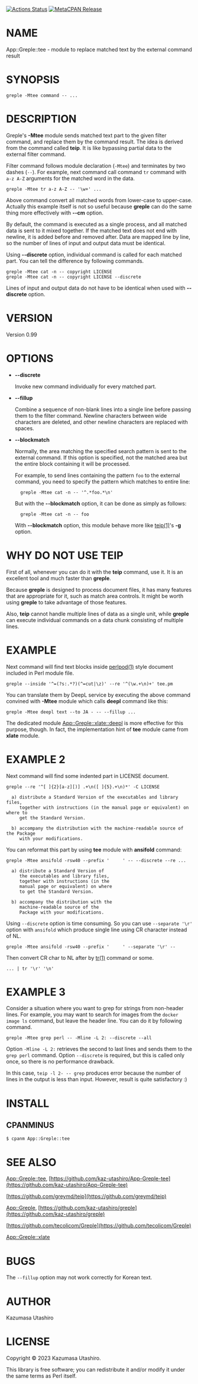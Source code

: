 [![Actions Status](https://github.com/kaz-utashiro/App-Greple-tee/workflows/test/badge.svg)](https://github.com/kaz-utashiro/App-Greple-tee/actions) [![MetaCPAN Release](https://badge.fury.io/pl/App-Greple-tee.svg)](https://metacpan.org/release/App-Greple-tee)
# NAME

App::Greple::tee - module to replace matched text by the external command result

# SYNOPSIS

    greple -Mtee command -- ...

# DESCRIPTION

Greple's **-Mtee** module sends matched text part to the given filter
command, and replace them by the command result.  The idea is derived
from the command called **teip**.  It is like bypassing partial data to
the external filter command.

Filter command follows module declaration (`-Mtee`) and terminates by
two dashes (`--`).  For example, next command call command `tr`
command with `a-z A-Z` arguments for the matched word in the data.

    greple -Mtee tr a-z A-Z -- '\w+' ...

Above command convert all matched words from lower-case to upper-case.
Actually this example itself is not so useful because **greple** can do
the same thing more effectively with **--cm** option.

By default, the command is executed as a single process, and all
matched data is sent to it mixed together.  If the matched text does
not end with newline, it is added before and removed after.  Data are
mapped line by line, so the number of lines of input and output data
must be identical.

Using **--discrete** option, individual command is called for each
matched part.  You can tell the difference by following commands.

    greple -Mtee cat -n -- copyright LICENSE
    greple -Mtee cat -n -- copyright LICENSE --discrete

Lines of input and output data do not have to be identical when used
with **--discrete** option.

# VERSION

Version 0.99

# OPTIONS

- **--discrete**

    Invoke new command individually for every matched part.

- **--fillup**

    Combine a sequence of non-blank lines into a single line before
    passing them to the filter command.  Newline characters between wide
    characters are deleted, and other newline characters are replaced with
    spaces.

- **--blockmatch**

    Normally, the area matching the specified search pattern is sent to the 
    external command. If this option is specified, not the matched area but 
    the entire block containing it will be processed.

    For example, to send lines containing the pattern `foo` to the
    external command, you need to specify the pattern which matches to
    entire line:

        greple -Mtee cat -n -- '^.*foo.*\n'

    But with the **--blockmatch** option, it can be done as simply as
    follows:

        greple -Mtee cat -n -- foo

    With **--blockmatch** option, this module behave more like [teip(1)](http://man.he.net/man1/teip)'s
    **-g** option.

# WHY DO NOT USE TEIP

First of all, whenever you can do it with the **teip** command, use
it. It is an excellent tool and much faster than **greple**.

Because **greple** is designed to process document files, it has many
features that are appropriate for it, such as match area controls. It
might be worth using **greple** to take advantage of those features.

Also, **teip** cannot handle multiple lines of data as a single unit,
while **greple** can execute individual commands on a data chunk
consisting of multiple lines.

# EXAMPLE

Next command will find text blocks inside [perlpod(1)](http://man.he.net/man1/perlpod) style document
included in Perl module file.

    greple --inside '^=(?s:.*?)(^=cut|\z)' --re '^(\w.+\n)+' tee.pm

You can translate them by DeepL service by executing the above command
convined with **-Mtee** module which calls **deepl** command like this:

    greple -Mtee deepl text --to JA - -- --fillup ...

The dedicated module [App::Greple::xlate::deepl](https://metacpan.org/pod/App%3A%3AGreple%3A%3Axlate%3A%3Adeepl) is more effective
for this purpose, though.  In fact, the implementation hint of **tee**
module came from **xlate** module.

# EXAMPLE 2

Next command will find some indented part in LICENSE document.

    greple --re '^[ ]{2}[a-z][)] .+\n([ ]{5}.+\n)*' -C LICENSE

      a) distribute a Standard Version of the executables and library files,
         together with instructions (in the manual page or equivalent) on where to
         get the Standard Version.
    
      b) accompany the distribution with the machine-readable source of the Package
         with your modifications.
    

You can reformat this part by using **tee** module with **ansifold**
command:

    greple -Mtee ansifold -rsw40 --prefix '     ' -- --discrete --re ...

      a) distribute a Standard Version of
         the executables and library files,
         together with instructions (in the
         manual page or equivalent) on where
         to get the Standard Version.
    
      b) accompany the distribution with the
         machine-readable source of the
         Package with your modifications.

Using `--discrete` option is time consuming.  So you can use
`--separate '\r'` option with `ansifold` which produce single line
using CR character instead of NL.

    greple -Mtee ansifold -rsw40 --prefix '     ' --separate '\r' --

Then convert CR char to NL after by [tr(1)](http://man.he.net/man1/tr) command or some.

    ... | tr '\r' '\n'

# EXAMPLE 3

Consider a situation where you want to grep for strings from
non-header lines. For example, you may want to search for images from
the `docker image ls` command, but leave the header line.  You can do
it by following command.

    greple -Mtee grep perl -- -Mline -L 2: --discrete --all

Option `-Mline -L 2:` retrieves the second to last lines and sends
them to the `grep perl` command. Option `--discrete` is required,
but this is called only once, so there is no performance drawback.

In this case, `teip -l 2- -- grep` produces error because the number
of lines in the output is less than input. However, result is quite
satisfactory :)

# INSTALL

## CPANMINUS

    $ cpanm App::Greple::tee

# SEE ALSO

[App::Greple::tee](https://metacpan.org/pod/App%3A%3AGreple%3A%3Atee), [https://github.com/kaz-utashiro/App-Greple-tee](https://github.com/kaz-utashiro/App-Greple-tee)

[https://github.com/greymd/teip](https://github.com/greymd/teip)

[App::Greple](https://metacpan.org/pod/App%3A%3AGreple), [https://github.com/kaz-utashiro/greple](https://github.com/kaz-utashiro/greple)

[https://github.com/tecolicom/Greple](https://github.com/tecolicom/Greple)

[App::Greple::xlate](https://metacpan.org/pod/App%3A%3AGreple%3A%3Axlate)

# BUGS

The `--fillup` option may not work correctly for Korean text.

# AUTHOR

Kazumasa Utashiro

# LICENSE

Copyright © 2023 Kazumasa Utashiro.

This library is free software; you can redistribute it and/or modify
it under the same terms as Perl itself.
